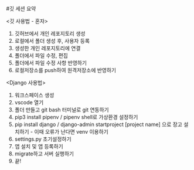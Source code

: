 #깃 세션 요약

<깃 사용법 - 혼자>
1. 깃허브에서 개인 레포지토리 생성
2. 로컬에서 폴더 생성 후, 사용자 등록
3. 생성한 개인 레포지토리에 연결
4. 폴더에서 파일 수정, 편집
5. 폴더에서 파일 수정 사항 반영하기
6. 로컬저장소를 push하여 원격저장소에 반영하기

<Django 사용법>
1. 워크스페이스 생성
2. vscode 열기
3. 폴더 만들고 git bash 터미널로 git 연동하기
4. pip3 install pipenv / pipenv shell로 가상환경 설정하기
5. pip install django / django-admin startproject [project name] 으로 장고 설치하기 - 이때 오류가 난다면 venv 이용하기
6. settings.py 초기설정하기
7. 앱 설치 및 앱 등록하기
8. migrate하고 서버 실행하기
9. 끝!